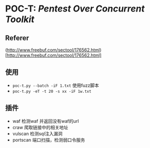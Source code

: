 # POC-T: *Pentest Over Concurrent Toolkit* 

## Referer
(http://www.freebuf.com/sectool/176562.html)[http://www.freebuf.com/sectool/176562.html]

## 使用
- `poc-t.py --batch -iF 1.txt` 使用fuzz脚本
- `poc-t.py -eT -t 20 -s xx -iF 1w.txt`

## 插件
- waf 检测waf 并返回没有waf的url
- craw 爬取链接中的相关地址
- vulscan 检测sql注入漏洞
- portscan 端口扫描，检测弱口令服务
  
